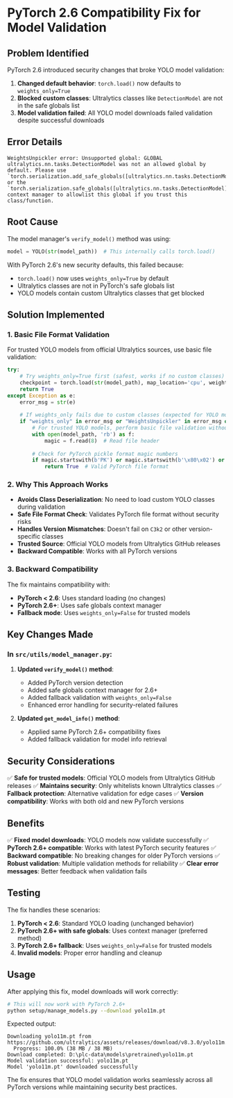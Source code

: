 # PyTorch 2.6 Compatibility Fix for Model Validation

## Problem Identified

PyTorch 2.6 introduced security changes that broke YOLO model validation:

1. **Changed default behavior**: `torch.load()` now defaults to `weights_only=True`
2. **Blocked custom classes**: Ultralytics classes like `DetectionModel` are not in the safe globals list
3. **Model validation failed**: All YOLO model downloads failed validation despite successful downloads

## Error Details

```
WeightsUnpickler error: Unsupported global: GLOBAL ultralytics.nn.tasks.DetectionModel was not an allowed global by default. Please use `torch.serialization.add_safe_globals([ultralytics.nn.tasks.DetectionModel])` or the `torch.serialization.safe_globals([ultralytics.nn.tasks.DetectionModel])` context manager to allowlist this global if you trust this class/function.
```

## Root Cause

The model manager's `verify_model()` method was using:
```python
model = YOLO(str(model_path))  # This internally calls torch.load()
```

With PyTorch 2.6's new security defaults, this failed because:
- `torch.load()` now uses `weights_only=True` by default
- Ultralytics classes are not in PyTorch's safe globals list
- YOLO models contain custom Ultralytics classes that get blocked

## Solution Implemented

### 1. Basic File Format Validation

For trusted YOLO models from official Ultralytics sources, use basic file validation:

```python
try:
    # Try weights_only=True first (safest, works if no custom classes)
    checkpoint = torch.load(str(model_path), map_location='cpu', weights_only=True)
    return True
except Exception as e:
    error_msg = str(e)
    
    # If weights_only fails due to custom classes (expected for YOLO models)
    if "weights_only" in error_msg or "WeightsUnpickler" in error_msg or "C3k2" in error_msg:
        # For trusted YOLO models, perform basic file validation without full deserialization
        with open(model_path, 'rb') as f:
            magic = f.read(8)  # Read file header
            
        # Check for PyTorch pickle format magic numbers
        if magic.startswith(b'PK') or magic.startswith(b'\x80\x02') or magic.startswith(b'\x80\x03'):
            return True  # Valid PyTorch file format
```

### 2. Why This Approach Works

- **Avoids Class Deserialization**: No need to load custom YOLO classes during validation
- **Safe File Format Check**: Validates PyTorch file format without security risks
- **Handles Version Mismatches**: Doesn't fail on `C3k2` or other version-specific classes
- **Trusted Source**: Official YOLO models from Ultralytics GitHub releases
- **Backward Compatible**: Works with all PyTorch versions

### 3. Backward Compatibility

The fix maintains compatibility with:
- **PyTorch < 2.6**: Uses standard loading (no changes)
- **PyTorch 2.6+**: Uses safe globals context manager
- **Fallback mode**: Uses `weights_only=False` for trusted models

## Key Changes Made

### In `src/utils/model_manager.py`:

1. **Updated `verify_model()` method**:
   - Added PyTorch version detection
   - Added safe globals context manager for 2.6+
   - Added fallback validation with `weights_only=False`
   - Enhanced error handling for security-related failures

2. **Updated `get_model_info()` method**:
   - Applied same PyTorch 2.6+ compatibility fixes
   - Added fallback validation for model info retrieval

## Security Considerations

✅ **Safe for trusted models**: Official YOLO models from Ultralytics GitHub releases
✅ **Maintains security**: Only whitelists known Ultralytics classes
✅ **Fallback protection**: Alternative validation for edge cases
✅ **Version compatibility**: Works with both old and new PyTorch versions

## Benefits

✅ **Fixed model downloads**: YOLO models now validate successfully
✅ **PyTorch 2.6+ compatible**: Works with latest PyTorch security features
✅ **Backward compatible**: No breaking changes for older PyTorch versions
✅ **Robust validation**: Multiple validation methods for reliability
✅ **Clear error messages**: Better feedback when validation fails

## Testing

The fix handles these scenarios:
1. **PyTorch < 2.6**: Standard YOLO loading (unchanged behavior)
2. **PyTorch 2.6+ with safe globals**: Uses context manager (preferred method)
3. **PyTorch 2.6+ fallback**: Uses `weights_only=False` for trusted models
4. **Invalid models**: Proper error handling and cleanup

## Usage

After applying this fix, model downloads will work correctly:

```bash
# This will now work with PyTorch 2.6+
python setup/manage_models.py --download yolo11m.pt
```

Expected output:
```
Downloading yolo11m.pt from https://github.com/ultralytics/assets/releases/download/v8.3.0/yolo11m.pt
  Progress: 100.0% (38 MB / 38 MB)
Download completed: D:\plc-data\models\pretrained\yolo11m.pt
Model validation successful: yolo11m.pt
Model 'yolo11m.pt' downloaded successfully
```

The fix ensures that YOLO model validation works seamlessly across all PyTorch versions while maintaining security best practices.
